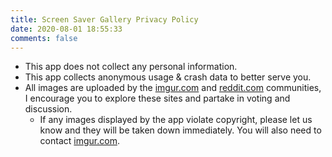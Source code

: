 ```yaml
---
title: Screen Saver Gallery Privacy Policy
date: 2020-08-01 18:55:33
comments: false
---
```


- This app does not collect any personal information.
- This app collects anonymous usage & crash data to better serve you.
- All images are uploaded by the [imgur.com](https://www.imgur.com) and [reddit.com](https://www.reddit.com) communities, I encourage you to explore these sites and partake in voting and discussion.
  - If any images displayed by the app violate copyright, please let us know and they will be taken down immediately. You will also need to contact [imgur.com](https://www.imgur.com).